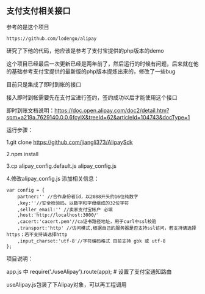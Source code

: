 ## 支付支付相关接口

参考的是这个项目

    https://github.com/lodengo/alipay

研究了下他的代码，他应该是参考了支付宝提供的php版本的demo

这个项目已经最后一次更新已经是两年前了，然后运行的时候有问题，后来就在他的基础参考支付宝提供的最新版的php版本提炼出来的，修改了一些bug


目前只是集成了即时到帐的接口


接入即时到帐需要先在支付宝进行签约，签约成功以后才能使用这个接口


即时到账文档说明：https://doc.open.alipay.com/doc2/detail.htm?spm=a219a.7629140.0.0.6fcylX&treeId=62&articleId=104743&docType=1


运行步骤：

1.git clone https://github.com/jiangli373/AlipaySdk

2.npm install 

3.cp alipay_config.default.js alipay_config.js

4.修改alipay_config.js 添加相关信息：

    var config = {
        partner:'' //合作身份者id，以2088开头的16位纯数字
        ,key:''//安全检验码，以数字和字母组成的32位字符
        ,seller_email:'' //卖家支付宝帐户 必填
        ,host:'http://localhost:3000/'
    	,cacert:'cacert.pem'//ca证书路径地址，用于curl中ssl校验
    	,transport:'http' //访问模式,根据自己的服务器是否支持ssl访问，若支持请选择https；若不支持请选择http
    	,input_charset:'utf-8'//字符编码格式 目前支持 gbk 或 utf-8
    };
    

项目说明：

app.js 中 require('./useAlipay').route(app); # 设置了支付宝通知路由


useAlipay.js包装了下Alipay对象，可以再工程调用

